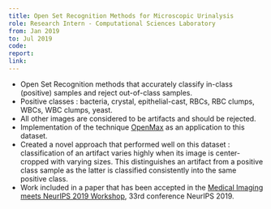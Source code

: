 ```yaml
---
title: Open Set Recognition Methods for Microscopic Urinalysis
role: Research Intern - Computational Sciences Laboratory
from: Jan 2019
to: Jul 2019
code:
report:
link:
---
```

<ul>
<li>Open Set Recognition methods that accurately classify in-class (positive) samples and reject out-of-class samples.</li>
<li>Positive classes : bacteria, crystal, epithelial-cast, RBCs, RBC clumps, WBCs, WBC clumps, yeast.</li>
<li>All other images are considered to be artifacts and should be rejected.</li>
<li>Implementation of the technique <a href="https://arxiv.org/abs/1511.06233">OpenMax</a> as an application to this dataset.</li>
<li>Created a novel approach that performed well on this dataset : classification of an artifact varies highly when its image is center-cropped with varying sizes. This distinguishes an artifact from a positive class sample as the latter is classified consistently into the same positive class.</li>
<li>Work included in a paper that has been accepted in the <a href="https://sites.google.com/view/med-neurips-2019">Medical Imaging meets NeurIPS 2019 Workshop</a>, 33rd conference NeurIPS 2019.</li>
</ul>